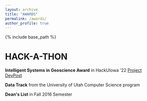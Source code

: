 ```yaml
---
layout: archive
title: "AWARDS"
permalink: /awards/
author_profile: true
---
```


{% include base_path %}

HACK-A-THON
======
<strong>Intelligent Systems in Geoscience Award</strong> in HackUIowa '22  [Project DevPost](https://devpost.com/software/crime-map-2n0kcy)

<strong>Data Track</strong> from the University of Utah Computer Science program

<strong>Dean's List</strong> in Fall 2016 Semester




<!-- ![Data Challenge winner](http://HankyuJang.github.io/images/2017-Indiana-Medicaid-Data-Challenge.jpg)

Our team ‘Random Variables’ visualized gaps in care by mapping mental health treatment capacity and demand in the Indiana state. We discovered potential ‘underserved’ areas with 94% accuracy using Random Forest classifier. Our solution is published on the website of the State of Indiana. Please see below links for the competition, proposed solution, and links to posts that mention our solution.
 -->
